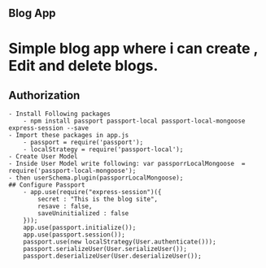 ## Blog App
 # Simple blog app where i can create , Edit and delete blogs.

## Authorization
    - Install Following packages
        - npm install passport passport-local passport-local-mongoose express-session --save
    - Import these packages in app.js
        - passport = require('passport');
        - localStrategy = require('passport-local');
    - Create User Model
    - Inside User Model write following: var passporrLocalMongoose  = require('passport-local-mongoose'); 
    - then userSchema.plugin(passporrLocalMongoose);
    ## Configure Passport
        - app.use(require("express-session")({
            secret : "This is the blog site",
            resave : false,
            saveUninitialized : false
        }));
        app.use(passport.initialize());
        app.use(passport.session());
        passport.use(new localStrategy(User.authenticate()));
        passport.serializeUser(User.serializeUser());
        passport.deserializeUser(User.deserializeUser());